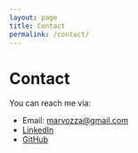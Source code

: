 ```yaml
---
layout: page
title: Contact
permalink: /contact/
---
```


# Contact

You can reach me via:

- Email: [marvozza@gmail.com](mailto:marvozza@gmail.com)  
- [LinkedIn](https://linkedin.com/in/mario-vozza-875417183)  
- [GitHub](https://github.com/mariovozza)  
